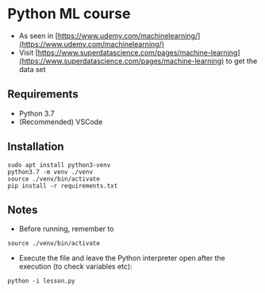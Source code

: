 # Python ML course
- As seen in [https://www.udemy.com/machinelearning/](https://www.udemy.com/machinelearning/)
- Visit [https://www.superdatascience.com/pages/machine-learning](https://www.superdatascience.com/pages/machine-learning) to get the data set

## Requirements
- Python 3.7
- (Recommended) VSCode

## Installation
```
sudo apt install python3-venv
python3.7 -m venv ./venv
source ./venv/bin/activate
pip install -r requirements.txt
```

## Notes
- Before running, remember to
```
source ./venv/bin/activate
```
- Execute the file and leave the Python interpreter open after the execution (to check variables etc):
```
python -i lesson.py
```
